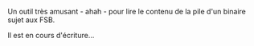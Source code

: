 

Un outil très amusant - ahah - pour lire le contenu de la pile d'un binaire sujet aux FSB.

Il est en cours d'écriture...
